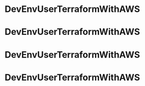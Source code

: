 # DevEnvUserTerraformWithAWS
# DevEnvUserTerraformWithAWS
# DevEnvUserTerraformWithAWS
# DevEnvUserTerraformWithAWS
